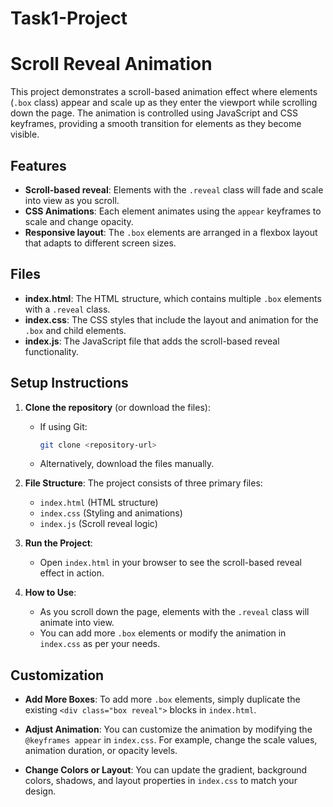 # Task1-Project
# Scroll Reveal Animation

This project demonstrates a scroll-based animation effect where elements (`.box` class) appear and scale up as they enter the viewport while scrolling down the page. The animation is controlled using JavaScript and CSS keyframes, providing a smooth transition for elements as they become visible.

## Features
- **Scroll-based reveal**: Elements with the `.reveal` class will fade and scale into view as you scroll.
- **CSS Animations**: Each element animates using the `appear` keyframes to scale and change opacity.
- **Responsive layout**: The `.box` elements are arranged in a flexbox layout that adapts to different screen sizes.

## Files
- **index.html**: The HTML structure, which contains multiple `.box` elements with a `.reveal` class.
- **index.css**: The CSS styles that include the layout and animation for the `.box` and child elements.
- **index.js**: The JavaScript file that adds the scroll-based reveal functionality.

## Setup Instructions

1. **Clone the repository** (or download the files):
   - If using Git: 
     ```bash
     git clone <repository-url>
     ```
   - Alternatively, download the files manually.

2. **File Structure**:
   The project consists of three primary files:
   - `index.html` (HTML structure)
   - `index.css` (Styling and animations)
   - `index.js` (Scroll reveal logic)

3. **Run the Project**:
   - Open `index.html` in your browser to see the scroll-based reveal effect in action.

4. **How to Use**:
   - As you scroll down the page, elements with the `.reveal` class will animate into view.
   - You can add more `.box` elements or modify the animation in `index.css` as per your needs.

## Customization

- **Add More Boxes**:
   To add more `.box` elements, simply duplicate the existing `<div class="box reveal">` blocks in `index.html`.

- **Adjust Animation**:
   You can customize the animation by modifying the `@keyframes appear` in `index.css`. For example, change the scale values, animation duration, or opacity levels.

- **Change Colors or Layout**:
   You can update the gradient, background colors, shadows, and layout properties in `index.css` to match your design.
